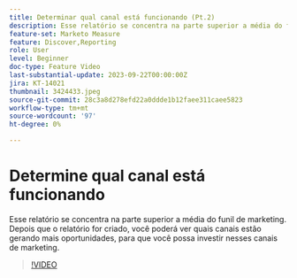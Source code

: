 ```yaml
---
title: Determinar qual canal está funcionando (Pt.2)
description: Esse relatório se concentra na parte superior a média do funil de marketing. Depois que o relatório for criado, você poderá ver quais canais estão gerando mais oportunidades, para que você possa investir nesses canais de marketing.
feature-set: Marketo Measure
feature: Discover,Reporting
role: User
level: Beginner
doc-type: Feature Video
last-substantial-update: 2023-09-22T00:00:00Z
jira: KT-14021
thumbnail: 3424433.jpeg
source-git-commit: 28c3a8d278efd22a0ddde1b12faee311caee5823
workflow-type: tm+mt
source-wordcount: '97'
ht-degree: 0%

---
```



# Determine qual canal está funcionando

Esse relatório se concentra na parte superior a média do funil de marketing. Depois que o relatório for criado, você poderá ver quais canais estão gerando mais oportunidades, para que você possa investir nesses canais de marketing.

>[!VIDEO](https://video.tv.adobe.com/v/3424433/?learn=on)
